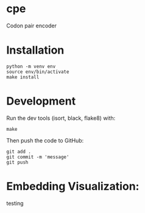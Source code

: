 # cpe
Codon pair encoder

# Installation
```
python -m venv env
source env/bin/activate
make install
```

# Development
Run the dev tools (isort, black, flake8) with:
```
make
```

Then push the code to GitHub:
```
git add .
git commit -m 'message'
git push
```
# Embedding Visualization: 
testing
